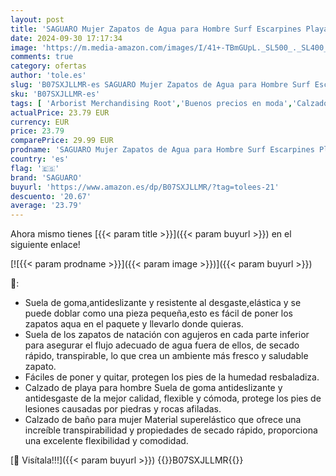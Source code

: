 ```yaml
---
layout: post
title: 'SAGUARO Mujer Zapatos de Agua para Hombre Surf Escarpines Playa Natación Respirable Antideslizante Playa Natación Aire Libre Negro 37'
date: 2024-09-30 17:17:34
image: 'https://m.media-amazon.com/images/I/41+-TBmGUpL._SL500_._SL400_.jpg'
comments: true
category: ofertas
author: 'tole.es'
slug: 'B07SXJLLMR-es SAGUARO Mujer Zapatos de Agua para Hombre Surf Escarpines...'
sku: 'B07SXJLLMR-es'
tags: [ 'Arborist Merchandising Root','Buenos precios en moda','Calzado deportivo para mujer','Escarpines para mujer','Moda','Moda Mujer','Self Service','Shoes','Special Features Stores','Zapatillas deportivas y de moda para mujer','Zapatos para mujer','c8538d25-3af9-48d3-aeff-5f3ce5572a36_0','c8538d25-3af9-48d3-aeff-5f3ce5572a36_7601','saguaro','zapatos','🇪🇸', ]
actualPrice: 23.79 EUR
currency: EUR
price: 23.79
comparePrice: 29.99 EUR
prodname: 'SAGUARO Mujer Zapatos de Agua para Hombre Surf Escarpines Playa Natación Respirable Antideslizante Playa Natación Aire Libre Negro 37'
country: 'es'
flag: '🇪🇸'
brand: 'SAGUARO'
buyurl: 'https://www.amazon.es/dp/B07SXJLLMR/?tag=tolees-21'
descuento: '20.67'
average: '23.79'
---
```


Ahora mismo tienes [{{< param title >}}]({{< param buyurl >}}) en el siguiente enlace!

[![{{< param prodname >}}]({{< param image >}})]({{< param buyurl >}})

🔎:

- Suela de goma,antideslizante y resistente al desgaste,elástica y se puede doblar como una pieza pequeña,esto es fácil de poner los zapatos aqua en el paquete y llevarlo donde quieras.
- Suela de los zapatos de natación con agujeros en cada parte inferior para asegurar el flujo adecuado de agua fuera de ellos, de secado rápido, transpirable, lo que crea un ambiente más fresco y saludable zapato.
- Fáciles de poner y quitar, protegen los pies de la humedad resbaladiza.
- Calzado de playa para hombre Suela de goma antideslizante y antidesgaste de la mejor calidad, flexible y cómoda, protege los pies de lesiones causadas por piedras y rocas afiladas.
- Calzado de baño para mujer Material superelástico que ofrece una increíble transpirabilidad y propiedades de secado rápido, proporciona una excelente flexibilidad y comodidad.

[🛒 Visítala!!!]({{< param buyurl >}})
{{<world>}}B07SXJLLMR{{</world>}}
